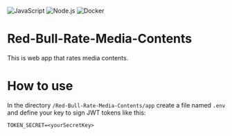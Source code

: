 ![JavaScript](https://img.shields.io/badge/JavaScript-323330?style=for-the-badge&logo=javascript&logoColor=F7DF1E)
![Node.js](https://img.shields.io/badge/Node.js-339933?style=for-the-badge&logo=nodedotjs&logoColor=white)
![Docker](https://img.shields.io/badge/Docker-2CA5E0?style=for-the-badge&logo=docker&logoColor=white)

#  Red-Bull-Rate-Media-Contents
This is web app that rates media contents.


# How to use
In the directory `/Red-Bull-Rate-Media-Contents/app` create a file named `.env` and define your key to sign JWT tokens like this:

```
TOKEN_SECRET=<yourSecretKey>
```
